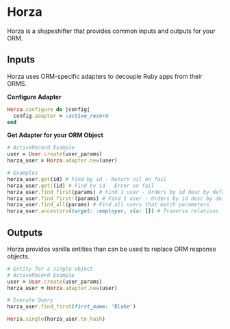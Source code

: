 # Horza

Horza is a shapeshifter that provides common inputs and outputs for your ORM.

## Inputs

Horza uses ORM-specific adapters to decouple Ruby apps from their ORMS.

**Configure Adapter**
```ruby
Horza.configure do |config|
  config.adapter = :active_record
end
```

**Get Adapter for your ORM Object**
```ruby
# ActiveRecord Example
user = User.create(user_params)
horza_user = Horza.adapter.new(user)

# Examples
horza_user.get(id) # Find by id - Return nil on fail
horza_user.get!(id) # Find by id - Error on fail
horza_user.find_first(params) # Find 1 user - Orders by id desc by default - Return nil on fail
horza_user.find_first!(params) # Find 1 user - Orders by id desc by default - Error nil on fail
horza_user.find_all(params) # Find all users that match parameters
horza_user.ancestors(target: :employer, via: []) # Traverse relations
```

## Outputs

Horza provides vanilla entities than can be used to replace ORM response objects.

```ruby
# Entity for a single object
# ActiveRecord Example
user = User.create(user_params)
horza_user = Horza.adapter.new(user)

# Execute Query
horza_user.find_first(first_name: 'Blake')

Horza.single(horza_user.to_hash)
```
